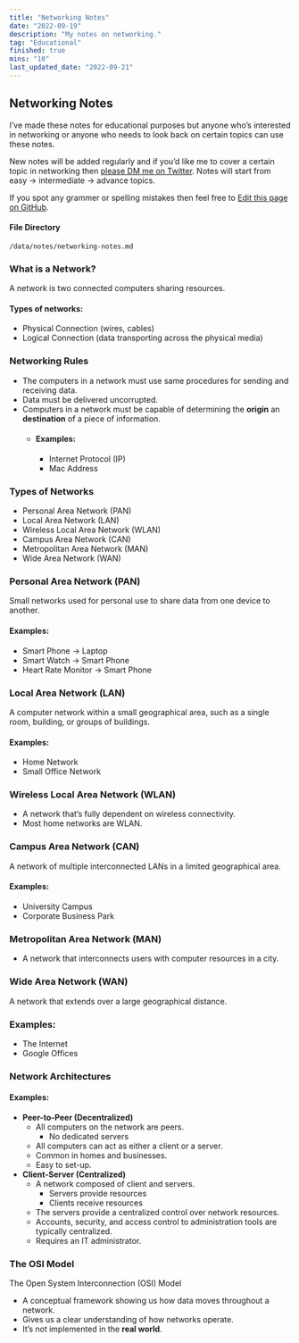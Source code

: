 ```yaml
---
title: "Networking Notes"
date: "2022-09-19"
description: "My notes on networking."
tag: "Educational"
finished: true
mins: "10"
last_updated_date: "2022-09-21"
---
```


## Networking Notes

I’ve made these notes for educational purposes but anyone who’s interested in networking or anyone who needs to look back on certain topics can use these notes.

New notes will be added regularly and if you’d like me to cover a certain topic in networking then [please DM me on Twitter](https://twitter.com/heynickn). Notes will start from easy → intermediate → advance topics.

If you spot any grammer or spelling mistakes then feel free to [Edit this page on GitHub](https://github.com/alsonick/notnick.io).

#### File Directory

```
/data/notes/networking-notes.md
```

### What is a Network?

A network is two connected computers sharing resources.

#### Types of networks:

- Physical Connection (wires, cables)
- Logical Connection (data transporting across the physical media)

### Networking Rules

- The computers in a network must use same procedures for sending and receiving data.
- Data must be delivered uncorrupted.
- Computers in a network must be capable of determining the **origin** an **destination** of a piece of information.
  - #### Examples:
    - Internet Protocol (IP)
    - Mac Address

### Types of Networks

- Personal Area Network (PAN)
- Local Area Network (LAN)
- Wireless Local Area Network (WLAN)
- Campus Area Network (CAN)
- Metropolitan Area Network (MAN)
- Wide Area Network (WAN)

### Personal Area Network (PAN)

Small networks used for personal use to share data from one device to another.

#### Examples:

- Smart Phone → Laptop
- Smart Watch → Smart Phone
- Heart Rate Monitor → Smart Phone

### Local Area Network (LAN)

A computer network within a small geographical area, such as a single room, building, or groups of buildings.

#### Examples:

- Home Network
- Small Office Network

### Wireless Local Area Network (WLAN)

- A network that’s fully dependent on wireless connectivity.
- Most home networks are WLAN.

### Campus Area Network (CAN)

A network of multiple interconnected LANs in a limited geographical area.

#### Examples:

- University Campus
- Corporate Business Park

### Metropolitan Area Network (MAN)

- A network that interconnects users with computer resources in a city.

### Wide Area Network (WAN)

A network that extends over a large geographical distance.

### Examples:

- The Internet
- Google Offices

### Network Architectures

#### Examples:

- **Peer-to-Peer (Decentralized)**
  - All computers on the network are peers.
    - No dedicated servers
  - All computers can act as either a client or a server.
  - Common in homes and businesses.
  - Easy to set-up.
- **Client-Server (Centralized)**
  - A network composed of client and servers.
    - Servers provide resources
    - Clients receive resources
  - The servers provide a centralized control over network resources.
  - Accounts, security, and access control to administration tools are typically centralized.
  - Requires an IT administrator.

### The OSI Model

The Open System Interconnection (OSI) Model

- A conceptual framework showing us how data moves throughout a network.
- Gives us a clear understanding of how networks operate.
- It’s not implemented in the **real world**.
